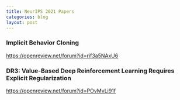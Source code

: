 ```yaml
---
title: NeurIPS 2021 Papers
categories: blog
layout: post
---
```


### Implicit Behavior Cloning
https://openreview.net/forum?id=rif3a5NAxU6


### DR3: Value-Based Deep Reinforcement Learning Requires Explicit Regularization
https://openreview.net/forum?id=POvMvLi91f

